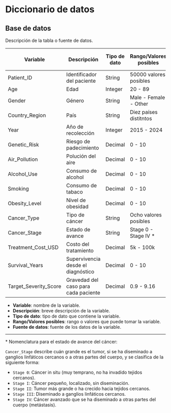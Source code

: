 # Diccionario de datos

## Base de datos

Descripción de la tabla o fuente de datos.

| Variable              | Descripción                          | Tipo de dato | Rango/Valores posibles | Fuente de datos |
| --------------------- | ------------------------------------ | ------------ | ---------------------- | --------------- |
| Patient_ID            | Identificador del paciente           | String       | 50000 valores posibles | Kaggle          |
| Age                   | Edad                                 | Integer      | 20 - 89                | Kaggle          |
| Gender                | Género                               | String       | Male - Female - Other  | Kaggle          |
| Country_Region        | País                                 | String       | Diez países distitntos | Kaggle          |
| Year                  | Año de recolección                   | Integer      | 2015 - 2024            | Kaggle          |
| Genetic_Risk          | Riesgo de padecimiento               | Decimal      | 0 - 10                 | Kaggle          |
| Air_Pollution         | Polución del aire                    | Decimal      | 0 - 10                 | Kaggle          |
| Alcohol_Use           | Consumo de alcohol                   | Decimal      | 0 - 10                 | Kaggle          |
| Smoking               | Consumo de tabaco                    | Decimal      | 0 - 10                 | Kaggle          |
| Obesity_Level         | Nivel de obesidad                    | Decimal      | 0 - 10                 | Kaggle          |
| Cancer_Type           | Tipo de cáncer                       | String       | Ocho valores posibles  | Kaggle          |
| Cancer_Stage          | Estado de avance                     | String       | Stage 0 - Stage IV *   | Kaggle          |
| Treatment_Cost_USD    | Costo del tratamiento                | Decimal      | 5k - 100k              | Kaggle          |
| Survival_Years        | Supervivencia desde el diagnóstico   | Decimal      | 0 - 10                 | Kaggle          |
| Target_Severity_Score | Gravedad del caso para cada paciente | Decimal      | 0.9 - 9.16             | Kaggle          |

- **Variable**: nombre de la variable.
- **Descripción**: breve descripción de la variable.
- **Tipo de dato**: tipo de dato que contiene la variable.
- **Rango/Valores posibles**: rango o valores que puede tomar la variable.
- **Fuente de datos**: fuente de los datos de la variable.

---

\* Nomenclatura para el estado de avance del cáncer:

`Cancer_Stage` describe cuán grande es el tumor, si se ha diseminado a ganglios linfáticos cercanos o a otras partes del cuerpo, y se clasifica de la siguiente forma:
- `Stage 0`: Cáncer in situ (muy temprano, no ha invadido tejidos cercanos).
- `Stage I`: Cáncer pequeño, localizado, sin diseminación.
- `Stage II`: Tumor más grande o ha crecido hacia tejidos cercanos.
- `Stage III`: Diseminado a ganglios linfáticos cercanos.
- `Stage IV`: Cáncer avanzado que se ha diseminado a otras partes del cuerpo (metástasis).

